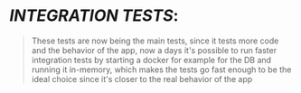 # _INTEGRATION TESTS_:
> These tests are now being the main tests, since it tests more code and the behavior of the app, now a days it's possible to run faster integration tests by starting a docker for example for the DB and running it in-memory, which makes the tests go fast enough to be the ideal choice since it's closer to the real behavior of the app